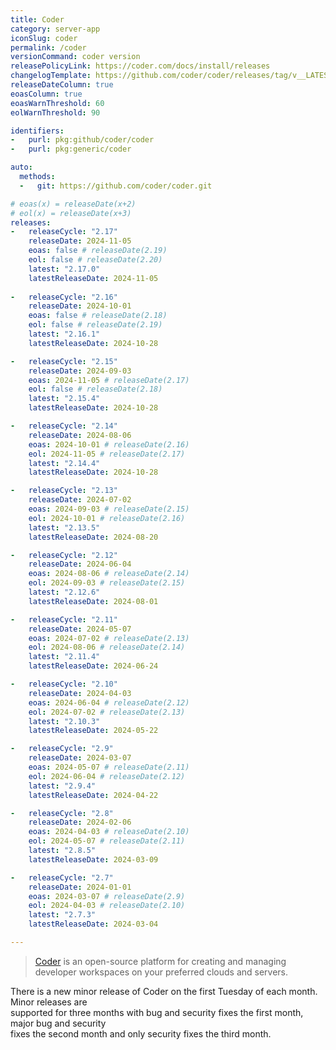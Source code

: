 ```yaml
---
title: Coder
category: server-app
iconSlug: coder
permalink: /coder
versionCommand: coder version
releasePolicyLink: https://coder.com/docs/install/releases
changelogTemplate: https://github.com/coder/coder/releases/tag/v__LATEST__
releaseDateColumn: true
eoasColumn: true
eoasWarnThreshold: 60
eolWarnThreshold: 90

identifiers:
-   purl: pkg:github/coder/coder
-   purl: pkg:generic/coder

auto:
  methods:
  -   git: https://github.com/coder/coder.git

# eoas(x) = releaseDate(x+2)
# eol(x) = releaseDate(x+3)
releases:
-   releaseCycle: "2.17"
    releaseDate: 2024-11-05
    eoas: false # releaseDate(2.19)
    eol: false # releaseDate(2.20)
    latest: "2.17.0"
    latestReleaseDate: 2024-11-05
    
-   releaseCycle: "2.16"
    releaseDate: 2024-10-01
    eoas: false # releaseDate(2.18)
    eol: false # releaseDate(2.19)
    latest: "2.16.1"
    latestReleaseDate: 2024-10-28

-   releaseCycle: "2.15"
    releaseDate: 2024-09-03
    eoas: 2024-11-05 # releaseDate(2.17)
    eol: false # releaseDate(2.18)
    latest: "2.15.4"
    latestReleaseDate: 2024-10-28

-   releaseCycle: "2.14"
    releaseDate: 2024-08-06
    eoas: 2024-10-01 # releaseDate(2.16)
    eol: 2024-11-05 # releaseDate(2.17)
    latest: "2.14.4"
    latestReleaseDate: 2024-10-28

-   releaseCycle: "2.13"
    releaseDate: 2024-07-02
    eoas: 2024-09-03 # releaseDate(2.15)
    eol: 2024-10-01 # releaseDate(2.16)
    latest: "2.13.5"
    latestReleaseDate: 2024-08-20

-   releaseCycle: "2.12"
    releaseDate: 2024-06-04
    eoas: 2024-08-06 # releaseDate(2.14)
    eol: 2024-09-03 # releaseDate(2.15)
    latest: "2.12.6"
    latestReleaseDate: 2024-08-01

-   releaseCycle: "2.11"
    releaseDate: 2024-05-07
    eoas: 2024-07-02 # releaseDate(2.13)
    eol: 2024-08-06 # releaseDate(2.14)
    latest: "2.11.4"
    latestReleaseDate: 2024-06-24

-   releaseCycle: "2.10"
    releaseDate: 2024-04-03
    eoas: 2024-06-04 # releaseDate(2.12)
    eol: 2024-07-02 # releaseDate(2.13)
    latest: "2.10.3"
    latestReleaseDate: 2024-05-22

-   releaseCycle: "2.9"
    releaseDate: 2024-03-07
    eoas: 2024-05-07 # releaseDate(2.11)
    eol: 2024-06-04 # releaseDate(2.12)
    latest: "2.9.4"
    latestReleaseDate: 2024-04-22

-   releaseCycle: "2.8"
    releaseDate: 2024-02-06
    eoas: 2024-04-03 # releaseDate(2.10)
    eol: 2024-05-07 # releaseDate(2.11)
    latest: "2.8.5"
    latestReleaseDate: 2024-03-09

-   releaseCycle: "2.7"
    releaseDate: 2024-01-01
    eoas: 2024-03-07 # releaseDate(2.9)
    eol: 2024-04-03 # releaseDate(2.10)
    latest: "2.7.3"
    latestReleaseDate: 2024-03-04

---
```


> [Coder](https://coder.com) is an open-source platform for creating and managing developer workspaces on your preferred
> clouds and servers.

There is a new minor release of Coder on the first Tuesday of each month. Minor releases are  
supported for three months with bug and security fixes the first month, major bug and security  
fixes the second month and only security fixes the third month.
